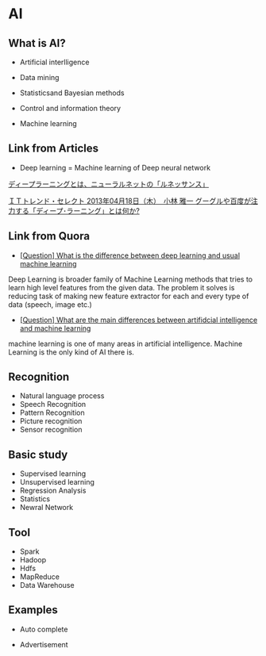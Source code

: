 # AI

## What is AI?


- Artificial interlligence

- Data mining

- Statisticsand Bayesian methods

- Control and information theory

- Machine learning 



## Link from Articles

- Deep learning = Machine learning of Deep neural network 

[ディープラーニングとは、ニューラルネットの「ルネッサンス」](http://matome.naver.jp/odai/2140635573608360401)


[ＩＴトレンド・セレクト
2013年04月18日（木）　小林 雅一
グーグルや百度が注力する「ディープ･ラーニング」とは何か?](http://gendai.ismedia.jp/articles/-/35512)



## Link from Quora

- [[Question] What is the difference between deep learning and usual machine learning](https://www.quora.com/What-is-the-difference-between-deep-learning-and-usual-machine-learning)

Deep Learning is broader family of Machine Learning methods that tries to learn high level features from the given data. 
The problem it solves is reducing task of making new feature extractor for each and every type of data (speech, image etc.)

- [[Question] What are the main differences between artifidcial intelligence and machine learning](https://www.quora.com/What-are-the-main-differences-between-artificial-intelligence-and-machine-learning) 

machine learning is one of many areas in artificial intelligence.
Machine Learning is the only kind of AI there is.



## Recognition

- Natural language process
- Speech Recognition
- Pattern Recognition
- Picture recognition
- Sensor recognition


## Basic study 

- Supervised learning
- Unsupervised learning
- Regression Analysis
- Statistics
- Newral Network


## Tool 

- Spark
- Hadoop
- Hdfs
- MapReduce
- Data Warehouse


## Examples

- Auto complete

- Advertisement
